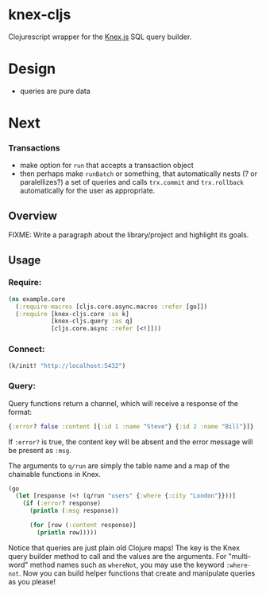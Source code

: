 # knex-cljs

Clojurescript wrapper for the [Knex.js](http://knexjs.org/) SQL query builder.

# Design
- queries are pure data

# Next

### Transactions
- make option for `run` that accepts a transaction object
- then perhaps make `runBatch` or something, that automatically nests (? or
    paralellizes?) a set of queries and calls `trx.commit` and `trx.rollback`
    automatically for the user as appropriate.









## Overview

FIXME: Write a paragraph about the library/project and highlight its goals.

## Usage
### Require: 
```Clojure
(ns example.core
  (:require-macros [cljs.core.async.macros :refer [go]])
  (:require [knex-cljs.core :as k]
            [knex-cljs.query :as q]
            [cljs.core.async :refer [<!]]))
```

### Connect:
```Clojure
(k/init! "http://localhost:5432")
```

### Query:
Query functions return a channel, which will receive a response of the format:
```Clojure
{:error? false :content [{:id 1 :name "Steve"} {:id 2 :name "Bill"}]}
```
If `:error?` is true, the content key will be absent and the error message will be present as `:msg`.

The arguments to `q/run` are simply the table name and a map of the chainable
functions in Knex. 
```Clojure
(go
  (let [response (<! (q/run "users" {:where {:city "London"}}))]
    (if (:error? response)
      (println (:msg response))

      (for [row (:content response)]
        (println row)))))
```
Notice that queries are just plain old Clojure maps!
The key is the Knex query builder method to call and the values are the arguments.
For "multi-word" method names such as `whereNot`, you may use the keyword `:where-not`.
Now you can build helper functions that create and manipulate queries as you please!


